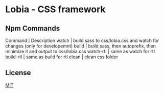 # Lobia - CSS framework

## Npm Commands
Command | Description
watch   | build sass to css/lobia.css and watch for changes (only for developemnt)
build   | build sass, then autoprefix, then minimize it and output to css/lobia.css
watch-rtl   | same as watch for rtl 
build-rtl   | same as build for rtl 
clean   | clean css folder 

## License

[MIT](http://vjpr.mit-license.org)
